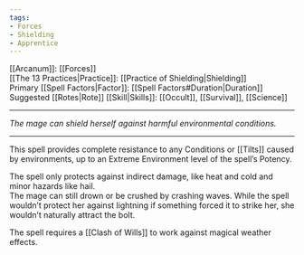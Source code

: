 ```yaml
---
tags:
- Forces
- Shielding
- Apprentice
---
```


[[Arcanum]]: [[Forces]]\
[[The 13 Practices|Practice]]: [[Practice of Shielding|Shielding]]\
Primary [[Spell Factors|Factor]]: [[Spell Factors#Duration|Duration]]\
Suggested [[Rotes|Rote]] [[Skill|Skills]]: [[Occult]], [[Survival]], [[Science]]

---

_The mage can shield herself against harmful environmental conditions._

---

This spell provides complete resistance to any Conditions or [[Tilts]] caused by environments, up to an Extreme Environment level of the spell’s Potency.

The spell only protects against indirect damage, like heat and cold and minor hazards like hail.\
The mage can still drown or be crushed by crashing waves. While the spell wouldn’t protect her against lightning if something forced it to strike her, she wouldn’t naturally attract the bolt.

The spell requires a [[Clash of Wills]] to work against magical weather effects.